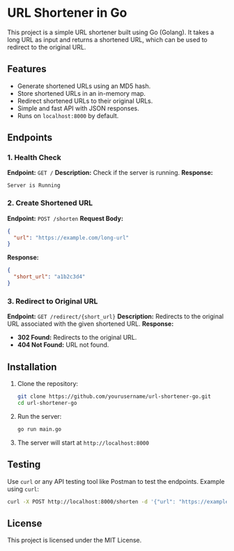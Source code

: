 # URL Shortener in Go

This project is a simple URL shortener built using Go (Golang). It takes a long URL as input and returns a shortened URL, which can be used to redirect to the original URL.

## Features
- Generate shortened URLs using an MD5 hash.
- Store shortened URLs in an in-memory map.
- Redirect shortened URLs to their original URLs.
- Simple and fast API with JSON responses.
- Runs on `localhost:8000` by default.

## Endpoints

### 1. Health Check
**Endpoint:** `GET /`
**Description:** Check if the server is running.
**Response:**
```
Server is Running
```

### 2. Create Shortened URL
**Endpoint:** `POST /shorten`
**Request Body:**
```json
{
  "url": "https://example.com/long-url"
}
```
**Response:**
```json
{
  "short_url": "a1b2c3d4"
}
```

### 3. Redirect to Original URL
**Endpoint:** `GET /redirect/{short_url}`
**Description:** Redirects to the original URL associated with the given shortened URL.
**Response:**
- **302 Found:** Redirects to the original URL.
- **404 Not Found:** URL not found.

## Installation
1. Clone the repository:
   ```bash
   git clone https://github.com/yourusername/url-shortener-go.git
   cd url-shortener-go
   ```
2. Run the server:
   ```bash
   go run main.go
   ```
3. The server will start at `http://localhost:8000`

## Testing
Use `curl` or any API testing tool like Postman to test the endpoints.
Example using `curl`:
```bash
curl -X POST http://localhost:8000/shorten -d '{"url": "https://example.com"}'
```

## License
This project is licensed under the MIT License.

